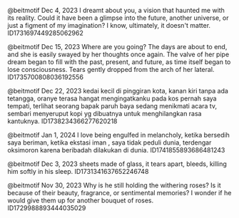 @beitmotif Dec 4, 2023
I dreamt about you, a vision that haunted me with its reality. Could it have been a glimpse into the future, another universe, or just a figment of my imagination? I know, ultimately, it doesn't matter.
ID1731697449285062962


@beitmotif Dec 15, 2023
Where are you going? The days are about to end, and she is easily swayed by her thoughts once again. The valve of her pipe dream began to fill with the past, present, and future, as time itself began to lose consciousness. Tears gently dropped from the arch of her lateral.
ID1735700808036192556


@beitmotif Dec 22, 2023
kedai kecil di pinggiran kota, kanan kiri tanpa ada tetangga, oranye terasa hangat mengingatkanku pada kos pernah saya tempati, terlihat seorang bapak paruh baya sedang menikmati acara tv, sembari menyeruput kopi yg dibuatnya untuk menghilangkan rasa kantuknya.
ID1738234366277620218


@beitmotif Jan 1, 2024
I love being engulfed in melancholy, ketika bersedih saya beriman, ketika ekstasi iman , saya tidak peduli dunia, terdengar oksimoron karena beribadah dilakukan di dunia.
ID1741855893686481243


@beitmotif Dec 3, 2023
sheets made of glass, it tears apart,  bleeds, killing him softly in his sleep.
ID1731341637652246748


@beitmotif Nov 30, 2023
Why is he still holding the withering roses? Is it because of their beauty, fragrance, or sentimental memories? I wonder if he would give them up for another bouquet of roses.
ID1729988893444035029

